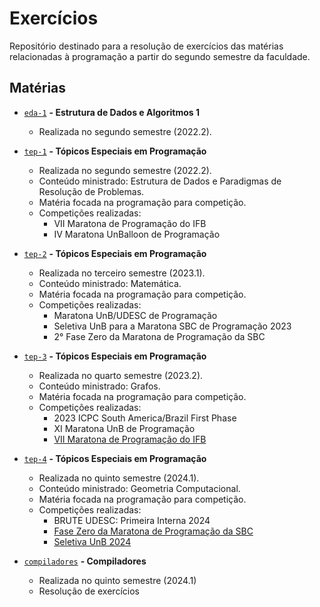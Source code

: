 # Exercícios
Repositório destinado para a resolução de exercícios das matérias relacionadas à programação a partir do segundo semestre da faculdade.

## Matérias

- [`eda-1`](./eda-1/) **- Estrutura de Dados e Algoritmos 1**
    - Realizada no segundo semestre (2022.2).

- [`tep-1`](./tep-1/) **- Tópicos Especiais em Programação**
    - Realizada no segundo semestre (2022.2).
    - Conteúdo ministrado: Estrutura de Dados e Paradigmas de Resolução de Problemas.
    - Matéria focada na programação para competição.
    - Competições realizadas:
        - VII Maratona de Programação do IFB
        - IV Maratona UnBalloon de Programação

- [`tep-2`](./tep-2/) **- Tópicos Especiais em Programação**
    - Realizada no terceiro semestre (2023.1).
    - Conteúdo ministrado: Matemática.
    - Matéria focada na programação para competição.
    - Competições realizadas:
        - Maratona UnB/UDESC de Programação
        - Seletiva UnB para a Maratona SBC de Programação 2023
        - 2° Fase Zero da Maratona de Programação da SBC

- [`tep-3`](./tep-3/) **- Tópicos Especiais em Programação**
    - Realizada no quarto semestre (2023.2).
    - Conteúdo ministrado: Grafos.
    - Matéria focada na programação para competição.
    - Competições realizadas:
        - 2023 ICPC South America/Brazil First Phase
        - XI Maratona UnB de Programação
        - [VII Maratona de Programação do IFB](https://danielsaad.com/maratona/blog/2023/11/20/8-mdp-ifb-resultados.html)

- [`tep-4`](./tep-4/) **- Tópicos Especiais em Programação**
    - Realizada no quinto semestre (2024.1).
    - Conteúdo ministrado: Geometria Computacional.
    - Matéria focada na programação para competição.
    - Competições realizadas:
        - BRUTE UDESC: Primeira Interna 2024
        - [Fase Zero da Maratona de Programação da SBC](https://judge.beecrowd.com/pt/users/contest/836)
        - [Seletiva UnB 2024](https://danielsaad.com/maratona/blog/2024/06/22/seletiva-unb-2024-resultados.html)

- [`compiladores`](./compiladores/) **- Compiladores**
    - Realizada no quinto semestre (2024.1)
    - Resolução de exercícios
